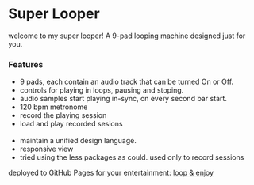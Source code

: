 # Super Looper

welcome to my super looper! A 9-pad looping machine designed just for you.

### Features
- 9 pads, each contain an audio track that can be turned On or Off.
- controls for playing in loops, pausing and stoping.
- audio samples start playing in-sync, on every second bar start.
- 120 bpm metronome
- record the playing session
- load and play recorded sesions
<br/><br/>
- maintain a unified design language.
- responsive view
- tried using the less packages as could. used only to record sessions

deployed to GitHub Pages for your entertainment:
[loop & enjoy](https://github.com/ywais/9-pad-looper/tree/master
)

